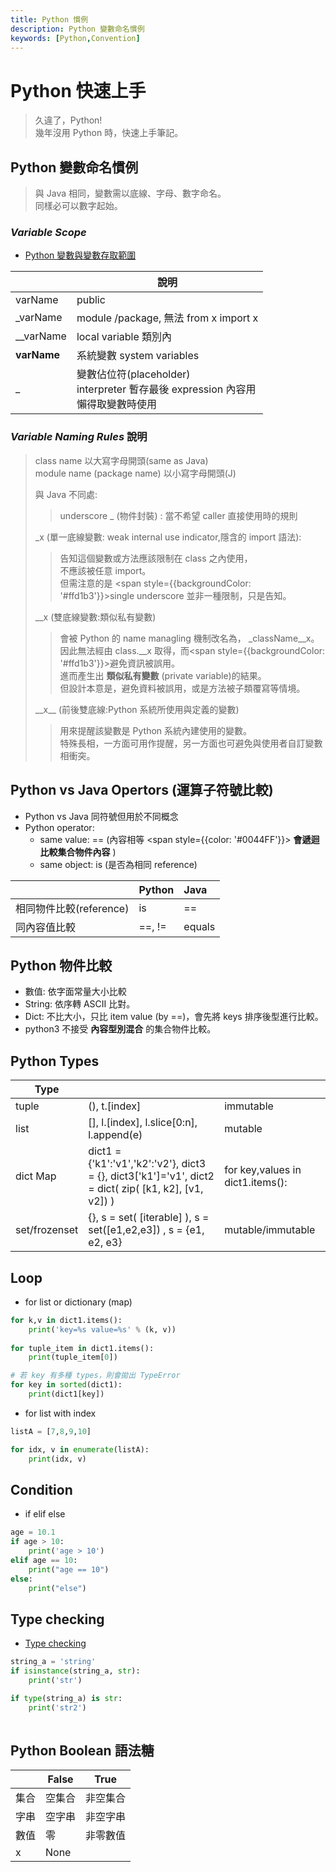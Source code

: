 ```yaml
---
title: Python 慣例
description: Python 變數命名慣例
keywords: [Python,Convention]
---
```


# Python 快速上手
> 久違了，Python!  
> 幾年沒用 Python 時，快速上手筆記。  



## Python 變數命名慣例
>
> 與 Java 相同，變數需以底線、字母、數字命名。  
> 同樣必可以數字起始。  
>

### _Variable Scope_
* [Python 變數與變數存取範圍](./Advanced/Python_2_Variable_and_Scope)

|                |說明                          |
|----------------|-------------------------------|
|varName|public|
|_varName|module /package, 無法 from x import x|
|__varName|local variable 類別內|
|__varName__|系統變數 system variables|
| \_ | 變數佔位符(placeholder)<br/>interpreter 暫存最後 expression 內容用<br/>懶得取變數時使用 |

### <span id='variable_naming_rules'>_Variable Naming Rules_ 說明</span>
> 
> class name 以大寫字母開頭(same as Java)  
> module name (package name) 以小寫字母開頭(J)  
> 
> 與 Java 不同處:  
>> underscore _ (物件封裝) : 當不希望 caller 直接使用時的規則  
> 
> \_x (單一底線變數: weak internal use indicator,隱含的 import 語法):  
>> 告知這個變數或方法應該限制在 class 之內使用，  
>> 不應該被任意 import。  
>> 但需注意的是 <span style={{backgroundColor: '#ffd1b3'}}>single underscore 並非一種限制，只是告知</span>。    
>
> \_\_x (雙底線變數:類似私有變數)  
>> 會被 Python 的 name managling 機制改名為， _className__x。 
>> 因此無法經由 class.__x 取得，而<span style={{backgroundColor: '#ffd1b3'}}>避免資訊被誤用</span>。  
>> 進而產生出 __類似私有變數__ (private variable)的結果。  
>> 但設計本意是，避免資料被誤用，或是方法被子類覆寫等情境。  
>
> \_\_x\_\_ (前後雙底線:Python 系統所使用與定義的變數)  
>> 用來提醒該變數是 Python 系統內建使用的變數。   
>> 特殊長相，一方面可用作提醒，另一方面也可避免與使用者自訂變數相衝突。  
>


 

## Python vs Java Opertors (運算子符號比較)    
* Python vs Java 同符號但用於不同概念
* Python operator:
    * same value: == (內容相等 <span style={{color: '#0044FF'}}> __會遞迴比較集合物件內容__ </span>)  
    * same object: is (是否為相同 reference)  

|                |  Python | Java |
|:---------------|:--------|:-----|
|相同物件比較(reference)| is   | == |
|同內容值比較| ==, !=   | equals |

## Python 物件比較
* 數值: 依字面常量大小比較  
* String: 依序轉 ASCII 比對。  
* Dict: 不比大小，只比 item value (by ==)，會先將 keys 排序後型進行比較。  
* python3 不接受 __內容型別混合__ 的集合物件比較。

## Python Types

|     Type       |                         |                         |
|----------------|-------------------------|-----------------------------|
|     tuple       | (), t.[index]  |        immutable           |
|     list       | [], l.[index], l.slice[0:n],  l.append(e)  |        mutable  |
|     dict Map   | dict1 = {'k1':'v1','k2':'v2'},  dict3 = {}, dict3['k1']='v1',  dict2 = dict( zip( [k1, k2], [v1, v2]) )   |   for key,values in  dict1.items():    |
|     set/frozenset | \{\}, s = set( [iterable] ), s = set([e1,e2,e3]) , s = {e1, e2, e3}    | mutable/immutable |


## Loop

* for list or dictionary (map)

```python
for k,v in dict1.items():
    print('key=%s value=%s' % (k, v))
    
for tuple_item in dict1.items():
    print(tuple_item[0])

# 若 key 有多種 types，則會拋出 TypeError
for key in sorted(dict1):
    print(dict1[key])   
```

* for list with index

```python
listA = [7,8,9,10]

for idx, v in enumerate(listA):
    print(idx, v)
```

## Condition

* if elif else 

```python
age = 10.1
if age > 10:
    print('age > 10')
elif age == 10:
    print("age == 10")
else:
    print("else") 
```


## Type checking
* [Type checking](./Python_Loop_Condition)

```python
string_a = 'string'
if isinstance(string_a, str):
    print('str')

if type(string_a) is str:
    print('str2')
    
```

## Python Boolean 語法糖

|     | False                         |True                         |
|-----|-------------------------------|-----------------------------|
| 集合 | 空集合 |  非空集合        |
| 字串 | 空字串 |  非空字串        |
| 數值 |   零  | 非零數值          |
|  x  | None |   |
